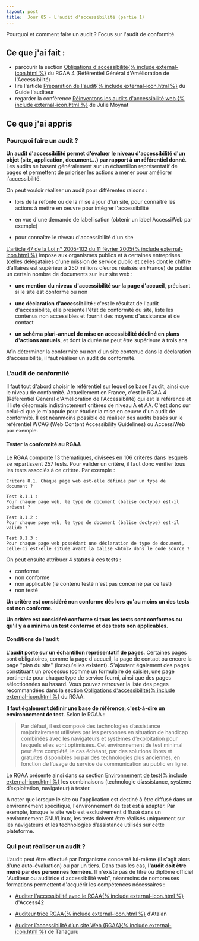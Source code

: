 ```yaml
---
layout: post
title:  Jour 85 - L'audit d'accessibilité (partie 1)
---
```


Pourquoi et comment faire un audit ? Focus sur l'audit de conformité.

## Ce que j'ai fait :
- parcourir la section <a href="https://www.numerique.gouv.fr/publications/rgaa-accessibilite/obligations/#contenu">Obligations d'accessibilité{% include external-icon.html %}</a> du RGAA 4 (Référentiel Général d'Amélioration de l'Accessibilité)
- lire l'article <a href="https://disic.github.io/guide-auditeur/1-audit-preparation.html">Préparation de l'audit{% include external-icon.html %}</a> du Guide l'auditeur
- regarder la conférence <a href="https://www.paris-web.fr/2019/conferences/reinventons-les-audits-accessibilite-web.php">Réinventons les audits d'accessibilité web {% include external-icon.html %}<a/> de Julie Moynat

## Ce que j'ai appris
### Pourquoi faire un audit ?
**Un audit d'accessibilité permet d'évaluer le niveau d'accessibilité d'un objet (site, application, document...) par rapport à un référentiel donné**. Les audits se basent généralement sur un échantillon représentatif de pages et permettent de prioriser les actions à mener pour améliorer l'accessibilité.

On peut vouloir réaliser un audit pour différentes raisons :
- lors de la refonte ou de la mise à jour d'un site, pour connaître les actions à mettre en oeuvre pour intégrer l'accessibilité

- en vue d'une demande de labellisation (obtenir un label AccessiWeb par exemple)

- pour connaître le niveau d'accessibilité d'un site

<a href="https://www.legifrance.gouv.fr/affichTexteArticle.do;jsessionid=F24459D72F45E3552FBFF76CF9486E27.tplgfr24s_1?idArticle=LEGIARTI000037388867&cidTexte=LEGITEXT000006051257&dateTexte=20200202">L'article 47 de la Loi n° 2005-102 du 11 février 2005{% include external-icon.html %}</a> impose aux organismes publics et à certaines entreprises (celles délégataires d'une mission de service public et celles dont le chiffre d’affaires est supérieur à 250 millions d’euros réalisés en France) de publier un certain nombre de documents sur leur site web :
- **une mention du niveau d'accessibilité sur la page d'accueil**, précisant si le site est conforme ou non

- **une déclaration d'accessibilité** : c'est le résultat de l'audit d'accessibilité, elle présente l'état de conformité du site, liste les contenus non accessibles et fournit des moyens d'assistance et de contact

- **un schéma pluri-annuel de mise en accessibilité décliné en plans d'actions annuels**, et dont la durée ne peut être supérieure à trois ans

Afin déterminer la conformité ou non d'un site contenue dans la déclaration d'accessibilité, il faut réaliser un audit de conformité.

### L'audit de conformité
Il faut tout d'abord choisir le référentiel sur lequel se base l'audit, ainsi que le niveau de conformité. Actuellement en France, c'est le RGAA 4 (Référentiel Général d'Amélioration de l'Accessibilité) qui est la référence et il liste désormais indistinctement critères de niveau A et AA. C'est donc sur celui-ci que je m'appuie pour étudier la mise en oeuvre d'un audit de conformité. Il est néanmoins possible de réaliser des audits basés sur le référentiel WCAG (<span lang="en">Web Content Accessibility Guidelines</span>) ou AccessiWeb par exemple.

#### Tester la conformité au RGAA
Le RGAA comporte 13 thématiques, divisées en 106 critères dans lesquels se répartissent 257 tests. Pour valider un critère, il faut donc vérifier tous les tests associés à ce critère. Par exemple :

```
Critère 8.1. Chaque page web est-elle définie par un type de document ?

Test 8.1.1 :
Pour chaque page web, le type de document (balise doctype) est-il présent ?

Test 8.1.2 :
Pour chaque page web, le type de document (balise doctype) est-il valide ?

Test 8.1.3 :
Pour chaque page web possédant une déclaration de type de document, celle-ci est-elle située avant la balise <html> dans le code source ?
```

On peut ensuite attribuer 4 statuts à ces tests :
- conforme
- non conforme
- non applicable (le contenu testé n'est pas concerné par ce test)
- non testé

**Un critère est considéré non conforme dès lors qu'au moins un des tests est non conforme**.

**Un critère est considéré conforme si tous les tests sont conformes ou qu'il y a a minima un test conforme et des tests non applicables**.

#### Conditions de l'audit
**L'audit porte sur un échantillon représentatif de pages**. Certaines pages sont obligatoires, comme la page d'accueil, la page de contact ou encore la page "plan du site" (lorsqu'elles existent). S'ajoutent également des pages constituant un processus (comme un formulaire de saisie), une page pertinente pour chaque type de service fourni, ainsi que des pages sélectionnées au hasard. Vous pouvez retrouver la liste des pages recommandées dans la section <a href="https://www.numerique.gouv.fr/publications/rgaa-accessibilite/obligations/#%C3%89chantillon">Obligations d'accessibilité{% include external-icon.html %}</a> du RGAA.

**Il faut également définir une base de référence, c'est-à-dire un environnement de test**. Selon le RGAA :

> Par défaut, il est composé des technologies d’assistance majoritairement utilisées par les personnes en situation de handicap combinées avec les navigateurs et systèmes d’exploitation pour lesquels elles sont optimisées. Cet environnement de test minimal peut être complété, le cas échéant, par des solutions libres et gratuites disponibles ou par des technologies plus anciennes, en fonction de l’usage du service de communication au public en ligne.

Le RGAA présente ainsi dans sa section <a href="https://www.numerique.gouv.fr/publications/rgaa-accessibilite/methode/environnement/#contenu">Environnement de test{% include external-icon.html %}</a> les combinaisons (technologie d’assistance, système d’exploitation, navigateur) à tester.

A noter que lorsque le site ou l'application est destiné à être diffusé dans un environnement spécifique, l'environnement de test est à adapter. Par exemple, lorsque le site web est exclusivement diffusé dans un environnement GNU/Linux, les tests doivent être réalisés uniquement sur les navigateurs et les technologies d’assistance utilisés sur cette plateforme.

### Qui peut réaliser un audit ?
L’audit peut être effectué par l’organisme concerné lui-même (il s'agit alors d'une auto-évaluation) ou par un tiers. Dans tous les cas, **l'audit doit être mené par des personnes formées**. Il n'existe pas de titre ou diplôme officiel "Auditeur ou auditrice d'accessibilité web", néanmoins de nombreuses formations permettent d'acquérir les compétences nécessaires :
- <a href="https://access42.net/auditer-accessibilite-rgaa?lang=fr">Auditer l'accessibilité avec le RGAA{% include external-icon.html %}</a> d'Access42

- <a href="https://www.accede-web.com/formations-accessibilite/formation-audit-rgaa/">Auditeur·trice RGAA{% include external-icon.html %}</a> d'Atalan

- <a href="https://www.tanaguru.com/fr/formation/auditer-accessibilite-site-web-rgaa/">Auditer l’accessibilité d’un site Web (RGAA){% include external-icon.html %}</a> de Tanaguru


